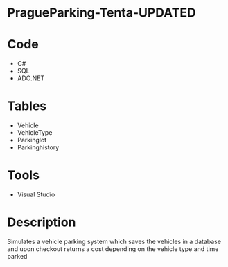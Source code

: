 # PragueParking-Tenta-UPDATED

# Code
* C#
* SQL
* ADO.NET

# Tables
* Vehicle
* VehicleType
* Parkinglot
* Parkinghistory

# Tools
* Visual Studio

# Description
Simulates a vehicle parking system which saves the vehicles in a database and upon checkout returns a cost depending on the vehicle type and time parked
